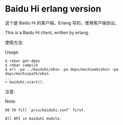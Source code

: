 Baidu Hi erlang version
=======================

这个是 Baidu Hi 的客户端，Erlang 写的，使用客户端协议。

This is a Baidu Hi client, written by erlang.

使用方法:

Usage:

    $ rebar get-deps
    $ rebar compile
    $ erl -pa ../baiduhi/ebin -pa deps/mochiweb/ebin -pa deps/mochixpath/ebin
    ...
    > baiduhi:start().

注意:

Note:

    DO TO fill `priv/baiduhi.conf` first.

    All API in baiduhi module.

